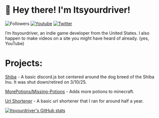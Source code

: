 #  👋 Hey there! I'm Itsyourdriver!
![Followers](https://img.shields.io/github/followers/itsyourdriver?style=social)
[![Youtube](https://img.shields.io/youtube/channel/subscribers/UC0YB4CrnNTDZBbGEO2z8Uww?style=social)](https://www.youtube.com/channel/UCuriNnMLfmUviVPN2mtNk5A)
[![Twitter](https://img.shields.io/twitter/follow/Itsyourdriver_?style=social)](https://twitter.com/Itsyourdriver_)

I’m Itsyourdriver, an indie game developer from the United States. I also happen to make videos on a site you might have heard of already. (yes, YouTube)




# Projects:

[Shiba](https://codeberg.org/Itsyourdriver/Shiba) - A basic discord.js bot centered around the dog breed of the Shiba Inu. It was shut down/retired on 3/10/25.

[MorePotions/Missing-Potions](https://github.com/Itsyourdriver/morepotions) - Adds more potions to minecraft.

[Url Shortener](https://github.com/Itsyourdriver/rotf.tk-tyni.cf) - A basic url shortener that I ran for around half a year.



[![Itsyourdriver's GitHub stats](https://github-readme-stats.vercel.app/api?username=Itsyourdriver)](https://github.com/anuraghazra/github-readme-stats)
